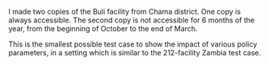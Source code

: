 I made two copies of the Buli facility from Chama district.
One copy is always accessible.
The second copy is not accessible for 6 months of the year,
from the beginning of October to the end of March.

This is the smallest possible test case to show the impact of
various policy parameters, in a setting which is similar to the
212-facility Zambia test case.




